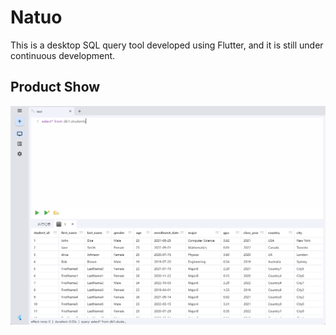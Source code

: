 # Natuo
This is a desktop SQL query tool developed using Flutter, and it is still under continuous development.

## Product Show
![product](./product.png)
